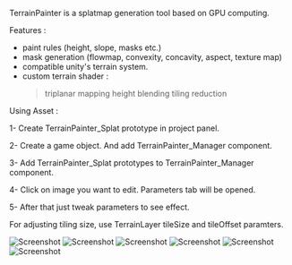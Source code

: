 

TerrainPainter is a splatmap generation tool based on GPU computing.


Features :
- paint rules (height, slope, masks etc.)
- mask generation (flowmap, convexity, concavity, aspect, texture map)
- compatible unity's terrain system.
- custom terrain shader :
   > triplanar mapping
   > height blending
   > tiling reduction


Using Asset :

1- Create TerrainPainter_Splat prototype in project panel.

2- Create a game object. And add TerrainPainter_Manager component.

3- Add TerrainPainter_Splat prototypes to TerrainPainter_Manager component.

4- Click on image you want to edit. Parameters tab will be opened.

5- After that just tweak parameters to see effect.


For adjusting tiling size, use TerrainLayer tileSize and tileOffset paramters.


![Screenshot](https://github.com/drParadox312/Unity-TerrainPainter/blob/master/Screenshots/screenshot.JPG)
![Screenshot](https://github.com/drParadox312/Unity-TerrainPainter/blob/master/Screenshots/screenshot%202.JPG)
![Screenshot](https://github.com/drParadox312/Unity-TerrainPainter/blob/master/Screenshots/screenshot%201.JPG)
![Screenshot](https://github.com/drParadox312/Unity-TerrainPainter/blob/master/Screenshots/screenshot%209.JPG)
![Screenshot](https://github.com/drParadox312/Unity-TerrainPainter/blob/master/Screenshots/screenshot%203.JPG)
![Screenshot](https://github.com/drParadox312/Unity-TerrainPainter/blob/master/Screenshots/screenshot%2011.JPG)

